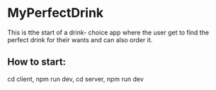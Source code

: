 
# MyPerfectDrink
This is tthe start of a drink- choice app where the user get to find the perfect drink for their wants and can also order it. 


 ## How to start: 

 cd client, npm run dev, 
 cd server, npm run dev
